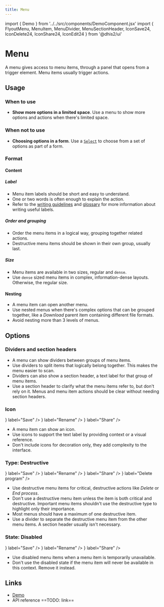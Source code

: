 ```yaml
---
title: Menu
---
```


import { Demo } from '../../src/components/DemoComponent.jsx'
import { FlyoutMenu, MenuItem, MenuDivider, MenuSectionHeader, IconSave24, IconDelete24, IconShare24, IconEdit24 } from '@dhis2/ui'

# Menu

A menu gives access to menu items, through a panel that opens from a trigger element. Menu items usually trigger actions.

<Demo>
    <FlyoutMenu>
        <MenuItem label="Menu item label" />
        <MenuItem label="Menu item label" />
        <MenuItem label="Menu item label" />
    </FlyoutMenu>
</Demo>

## Usage

### When to use

-   **Show more options in a limited space**. Use a menu to show more options and actions when there's limited space.

### When not to use

-   **Choosing options in a form**. Use a [`Select`](select.md) to choose from a set of options as part of a form.

### Format

#### Content

##### Label

-   Menu item labels should be short and easy to understand.
-   One or two words is often enough to explain the action.
-   Refer to the [writing guidelines](../patterns/writing.md) and [glossary](../patterns/glossary.md) for more information about writing useful labels.

##### Order and grouping

<Demo>
    <FlyoutMenu>
        <MenuItem label="Add to program" />
        <MenuItem label="Add to stage" />
        <MenuDivider />
        <MenuItem label="Analyze data" />
        <MenuItem label="Run integrity check" />
    </FlyoutMenu>
</Demo>

-   Order the menu items in a logical way, grouping together related actions.
-   Destructive menu items should be shown in their own group, usually last.

##### Size

<Demo>
    <div className='stacked-examples-horizontal'>
        <FlyoutMenu>
            <MenuItem label="Menu item label" />
            <MenuItem label="Menu item label" />
        </FlyoutMenu>
        <FlyoutMenu>
            <MenuItem dense label="Menu item label" />
            <MenuItem dense label="Menu item label" />
        </FlyoutMenu>
    </div>
</Demo>

-   Menu items are available in two sizes, regular and `dense`.
-   Use `dense` sized menu items in complex, information-dense layouts. Otherwise, the regular size.

#### Nesting

<Demo>
    <FlyoutMenu>
    <MenuItem label="Menu item label">
        <MenuItem label="Menu item label" />
    </MenuItem>
    </FlyoutMenu>
</Demo>

-   A menu item can open another menu.
-   Use nested menus when there's complex options that can be grouped together, like a _Download_ parent item containing different file formats.
-   Avoid nesting more than 3 levels of menus.

## Options

### Dividers and section headers

<Demo>
    <FlyoutMenu>
        <MenuSectionHeader label="Actions"/>
        <MenuItem label="Add to program" />
        <MenuItem label="Add to stage" />
        <MenuSectionHeader label="Other"/>
        <MenuItem label="Analyze data" />
        <MenuItem label="Run integrity check" />
    </FlyoutMenu>
</Demo>

-   A menu can show dividers between groups of menu items.
-   Use dividers to split items that logically belong together. This makes the menu easier to scan.
-   Dividers can also show a section header, a text label for that group of menu items.
-   Use a section header to clarify what the menu items refer to, but don't rely on it. Menus and menu item actions should be clear without needing section headers.

### Icon

<Demo>
    <FlyoutMenu>
        <MenuItem icon= {<IconSave24 /> } label="Save" />
        <MenuItem icon= {<IconEdit24 /> } label="Rename" />
        <MenuItem icon= {<IconShare24 /> } label="Share" />
    </FlyoutMenu>
</Demo>

-   A menu item can show an icon.
-   Use icons to support the text label by providing context or a visual reference.
-   Don't include icons for decoration only, they add complexity to the interface.

### Type: Destructive

<Demo>
    <FlyoutMenu>
        <MenuItem icon= {<IconSave24 /> } label="Save" />
        <MenuItem icon= {<IconEdit24 /> } label="Rename" />
        <MenuItem icon= {<IconShare24 /> } label="Share" />
        <MenuDivider />
        <MenuItem destructive icon= {<IconDelete24 /> } label="Delete program" />
    </FlyoutMenu>
</Demo>

-   Use destructive menu items for critical, destructive actions like _Delete_ or _End process_.
-   Don't use a destructive menu item unless the item is both critical and destructive. Important menu items shouldn't use the destructive type to highlight only their importance.
-   Most menus should have a maximum of one destructive item.
-   Use a divider to separate the destructive menu item from the other menu items. A section header usually isn't necessary.

### State: Disabled

<Demo>
    <FlyoutMenu>
        <MenuItem disabled icon= {<IconSave24 /> } label="Save" />
        <MenuItem icon= {<IconEdit24 /> } label="Rename" />
        <MenuItem icon= {<IconShare24 /> } label="Share" />
    </FlyoutMenu>
</Demo>

-   Use disabled menu items when a menu item is temporarily unavailable.
-   Don't use the disabled state if the menu item will never be available in this context. Remove it instead.

## Links

-   [Demo](https://ui.dhis2.nu/demo/?path=/story/actions-menu-flyout-menu--default)
-   API reference ==TODO: link==
